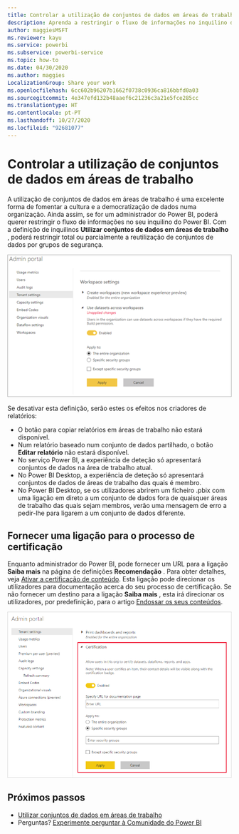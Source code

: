 ```yaml
---
title: Controlar a utilização de conjuntos de dados em áreas de trabalho – Power BI
description: Aprenda a restringir o fluxo de informações no inquilino do Power BI.
author: maggiesMSFT
ms.reviewer: kayu
ms.service: powerbi
ms.subservice: powerbi-service
ms.topic: how-to
ms.date: 04/30/2020
ms.author: maggies
LocalizationGroup: Share your work
ms.openlocfilehash: 6cc602b96207b1662f0738c0936ca816bbfd0a03
ms.sourcegitcommit: 4e347efd132b48aaef6c21236c3a21e5fce285cc
ms.translationtype: HT
ms.contentlocale: pt-PT
ms.lasthandoff: 10/27/2020
ms.locfileid: "92681077"
---
```

# <a name="control-the-use-of-datasets-across-workspaces"></a>Controlar a utilização de conjuntos de dados em áreas de trabalho

A utilização de conjuntos de dados em áreas de trabalho é uma excelente forma de fomentar a cultura e a democratização de dados numa organização. Ainda assim, se for um administrador do Power BI, poderá querer restringir o fluxo de informações no seu inquilino do Power BI. Com a definição de inquilinos **Utilizar conjuntos de dados em áreas de trabalho** , poderá restringir total ou parcialmente a reutilização de conjuntos de dados por grupos de segurança.

![Definições de área de trabalho de um administrador do Power BI](media/service-datasets-admin-across-workspaces/power-bi-admin-workspace-settings.png)

Se desativar esta definição, serão estes os efeitos nos criadores de relatórios:

- O botão para copiar relatórios em áreas de trabalho não estará disponível. 
- Num relatório baseado num conjunto de dados partilhado, o botão **Editar relatório** não estará disponível.
- No serviço Power BI, a experiência de deteção só apresentará conjuntos de dados na área de trabalho atual.
- No Power BI Desktop, a experiência de deteção só apresentará conjuntos de dados de áreas de trabalho das quais é membro.
- No Power BI Desktop, se os utilizadores abrirem um ficheiro .pbix com uma ligação em direto a um conjunto de dados fora de quaisquer áreas de trabalho das quais sejam membros, verão uma mensagem de erro a pedir-lhe para ligarem a um conjunto de dados diferente.

## <a name="provide-a-link-for-the-certification-process"></a>Fornecer uma ligação para o processo de certificação

Enquanto administrador do Power BI, pode fornecer um URL para a ligação **Saiba mais** na página de definições **Recomendação** .  Para obter detalhes, veja [Ativar a certificação de conteúdo](../admin/service-admin-setup-certification.md). Esta ligação pode direcionar os utilizadores para documentação acerca do seu processo de certificação. Se não fornecer um destino para a ligação **Saiba mais** , esta irá direcionar os utilizadores, por predefinição, para o artigo [Endossar os seus conteúdos](../collaborate-share/service-endorse-content.md).

![Ligação Saiba mais da certificação de conjuntos de dados](media/service-datasets-admin-across-workspaces/service-admin-certification-setup-dialog.png)

## <a name="next-steps"></a>Próximos passos

- [Utilizar conjuntos de dados em áreas de trabalho](service-datasets-across-workspaces.md)
- Perguntas? [Experimente perguntar à Comunidade do Power BI](https://community.powerbi.com/)
